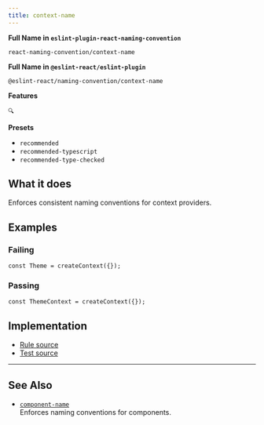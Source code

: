 ```yaml
---
title: context-name
---
```


**Full Name in `eslint-plugin-react-naming-convention`**

```plain copy
react-naming-convention/context-name
```

**Full Name in `@eslint-react/eslint-plugin`**

```plain copy
@eslint-react/naming-convention/context-name
```

**Features**

`🔍`

**Presets**

- `recommended`
- `recommended-typescript`
- `recommended-type-checked`

## What it does

Enforces consistent naming conventions for context providers.

## Examples

### Failing

```tsx
const Theme = createContext({});
```

### Passing

```tsx
const ThemeContext = createContext({});
```

## Implementation

- [Rule source](https://github.com/Rel1cx/eslint-react/tree/main/packages/plugins/eslint-plugin-react-naming-convention/src/rules/context-name.ts)
- [Test source](https://github.com/Rel1cx/eslint-react/tree/main/packages/plugins/eslint-plugin-react-naming-convention/src/rules/context-name.spec.ts)

---

## See Also

- [`component-name`](./naming-convention-component-name)\
  Enforces naming conventions for components.
